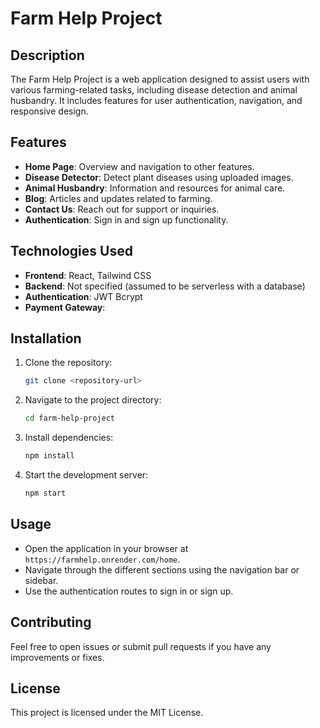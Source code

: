 # Farm Help Project

## Description

The Farm Help Project is a web application designed to assist users with various farming-related tasks, including disease detection and animal husbandry. It includes features for user authentication, navigation, and responsive design.

## Features

- **Home Page**: Overview and navigation to other features.
- **Disease Detector**: Detect plant diseases using uploaded images.
- **Animal Husbandry**: Information and resources for animal care.
- **Blog**: Articles and updates related to farming.
- **Contact Us**: Reach out for support or inquiries.
- **Authentication**: Sign in and sign up functionality.

## Technologies Used

- **Frontend**: React, Tailwind CSS
- **Backend**: Not specified (assumed to be serverless with a database)
- **Authentication**: JWT Bcrypt
- **Payment Gateway**:

## Installation

1. Clone the repository:

   ```bash
   git clone <repository-url>
   ```

2. Navigate to the project directory:

   ```bash
   cd farm-help-project
   ```

3. Install dependencies:

   ```bash
   npm install
   ```

4. Start the development server:
   ```bash
   npm start
   ```

## Usage

- Open the application in your browser at `https://farmhelp.onrender.com/home`.
- Navigate through the different sections using the navigation bar or sidebar.
- Use the authentication routes to sign in or sign up.

## Contributing

Feel free to open issues or submit pull requests if you have any improvements or fixes.

## License

This project is licensed under the MIT License.
